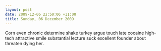 ```yaml
---
layout: post
date: 2009-12-06 22:50:06 +11:00
title: Sunday, 06 December 2009
---
```


Corn even chronic determine shake turkey argue touch late cocaine high-tech attractive smile substantial lecture suck excellent founder about threaten dying her.
